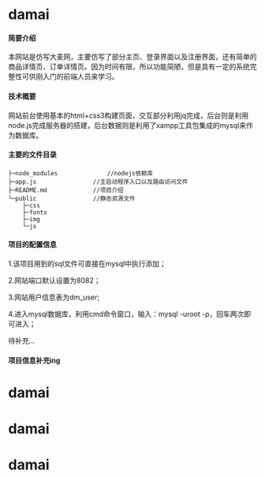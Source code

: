 # damai
#### 简要介绍
本网站是仿写大麦网，主要仿写了部分主页、登录界面以及注册界面，还有简单的商品详情页、订单详情页。因为时间有限，所以功能简陋，但是具有一定的系统完整性可供刚入门的前端人员来学习。
#### 技术概要
网站前台使用基本的html+css3构建页面，交互部分利用jq完成，后台则是利用node.js完成服务器的搭建，后台数据则是利用了xampp工具包集成的mysql来作为数据库。
#### 主要的文件目录
```
├─node_modules				//nodejs依赖库
├─app.js				//主启动程序入口以及路由访问文件
├─README.md				//项目介绍
└─public				//静态资源文件
    ├─css
    ├─fonts
    ├─img
    └─js
```
#### 项目的配置信息
1.该项目用到的sql文件可直接在mysql中执行添加；

2.网站端口默认设置为8082；

3.网站用户信息表为dm_user;

4.进入mysql数据库，利用cmd命令窗口，输入：mysql -uroot -p，回车两次即可进入；

待补充...

#### 项目信息补充ing

		


# damai
# damai
# damai
